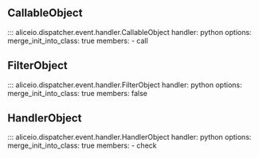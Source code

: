 ## CallableObject

::: aliceio.dispatcher.event.handler.CallableObject
    handler: python
    options:
      merge_init_into_class: true
      members:
        - call

## FilterObject

::: aliceio.dispatcher.event.handler.FilterObject
    handler: python
    options:
      merge_init_into_class: true
      members: false

## HandlerObject

::: aliceio.dispatcher.event.handler.HandlerObject
    handler: python
    options:
      merge_init_into_class: true
      members:
        - check

